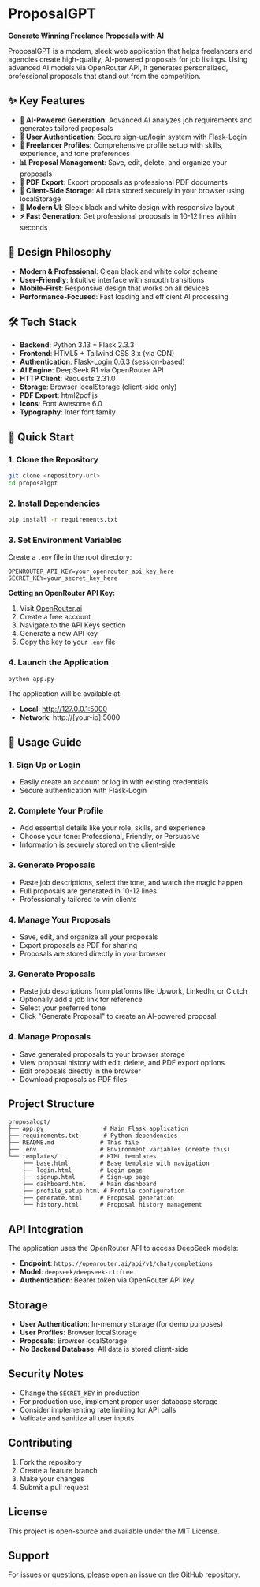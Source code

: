 # ProposalGPT

**Generate Winning Freelance Proposals with AI**

ProposalGPT is a modern, sleek web application that helps freelancers and agencies create high-quality, AI-powered proposals for job listings. Using advanced AI models via OpenRouter API, it generates personalized, professional proposals that stand out from the competition.

## ✨ Key Features

- **🤖 AI-Powered Generation**: Advanced AI analyzes job requirements and generates tailored proposals
- **👤 User Authentication**: Secure sign-up/login system with Flask-Login
- **📝 Freelancer Profiles**: Comprehensive profile setup with skills, experience, and tone preferences
- **📊 Proposal Management**: Save, edit, delete, and organize your proposals
- **📄 PDF Export**: Export proposals as professional PDF documents
- **💾 Client-Side Storage**: All data stored securely in your browser using localStorage
- **📱 Modern UI**: Sleek black and white design with responsive layout
- **⚡ Fast Generation**: Get professional proposals in 10-12 lines within seconds

## 🎨 Design Philosophy

- **Modern & Professional**: Clean black and white color scheme
- **User-Friendly**: Intuitive interface with smooth transitions
- **Mobile-First**: Responsive design that works on all devices
- **Performance-Focused**: Fast loading and efficient AI processing

## 🛠 Tech Stack

- **Backend**: Python 3.13 + Flask 2.3.3
- **Frontend**: HTML5 + Tailwind CSS 3.x (via CDN)
- **Authentication**: Flask-Login 0.6.3 (session-based)
- **AI Engine**: DeepSeek R1 via OpenRouter API
- **HTTP Client**: Requests 2.31.0
- **Storage**: Browser localStorage (client-side only)
- **PDF Export**: html2pdf.js
- **Icons**: Font Awesome 6.0
- **Typography**: Inter font family

## 🚀 Quick Start

### 1. Clone the Repository
```bash
git clone <repository-url>
cd proposalgpt
```

### 2. Install Dependencies
```bash
pip install -r requirements.txt
```

### 3. Set Environment Variables
Create a `.env` file in the root directory:
```env
OPENROUTER_API_KEY=your_openrouter_api_key_here
SECRET_KEY=your_secret_key_here
```

**Getting an OpenRouter API Key:**
1. Visit [OpenRouter.ai](https://openrouter.ai)
2. Create a free account
3. Navigate to the API Keys section
4. Generate a new API key
5. Copy the key to your `.env` file

### 4. Launch the Application
```bash
python app.py
```

The application will be available at:
- **Local**: http://127.0.0.1:5000
- **Network**: http://[your-ip]:5000

## 📝 Usage Guide

### 1. Sign Up or Login
- Easily create an account or log in with existing credentials
- Secure authentication with Flask-Login

### 2. Complete Your Profile
- Add essential details like your role, skills, and experience
- Choose your tone: Professional, Friendly, or Persuasive
- Information is securely stored on the client-side

### 3. Generate Proposals
- Paste job descriptions, select the tone, and watch the magic happen
- Full proposals are generated in 10-12 lines
- Professionally tailored to win clients

### 4. Manage Your Proposals
- Save, edit, and organize all your proposals
- Export proposals as PDF for sharing
- Proposals are stored directly in your browser

### 3. Generate Proposals
- Paste job descriptions from platforms like Upwork, LinkedIn, or Clutch
- Optionally add a job link for reference
- Select your preferred tone
- Click "Generate Proposal" to create an AI-powered proposal

### 4. Manage Proposals
- Save generated proposals to your browser storage
- View proposal history with edit, delete, and PDF export options
- Edit proposals directly in the browser
- Download proposals as PDF files

## Project Structure

```
proposalgpt/
├── app.py                 # Main Flask application
├── requirements.txt       # Python dependencies
├── README.md             # This file
├── .env                  # Environment variables (create this)
└── templates/            # HTML templates
    ├── base.html         # Base template with navigation
    ├── login.html        # Login page
    ├── signup.html       # Sign-up page
    ├── dashboard.html    # Main dashboard
    ├── profile_setup.html # Profile configuration
    ├── generate.html     # Proposal generation
    └── history.html      # Proposal history management
```

## API Integration

The application uses the OpenRouter API to access DeepSeek models:
- **Endpoint**: `https://openrouter.ai/api/v1/chat/completions`
- **Model**: `deepseek/deepseek-r1:free`
- **Authentication**: Bearer token via OpenRouter API key

## Storage

- **User Authentication**: In-memory storage (for demo purposes)
- **User Profiles**: Browser localStorage
- **Proposals**: Browser localStorage
- **No Backend Database**: All data is stored client-side

## Security Notes

- Change the `SECRET_KEY` in production
- For production use, implement proper user database storage
- Consider implementing rate limiting for API calls
- Validate and sanitize all user inputs

## Contributing

1. Fork the repository
2. Create a feature branch
3. Make your changes
4. Submit a pull request

## License

This project is open-source and available under the MIT License.

## Support

For issues or questions, please open an issue on the GitHub repository.
